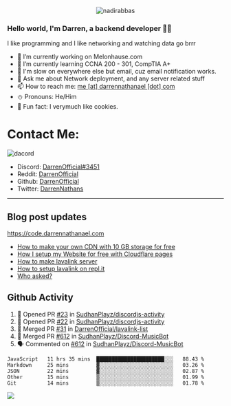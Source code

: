 <p align="center"> <img src="https://komarev.com/ghpvc/?username=DarrenOfficial&label=Profile%20views&color=0e75b6&style=flat" alt="nadirabbas" /> </p>

### Hello world, I'm Darren, a backend developer 👨‍💻
I like programming and I like networking and watching data go brrr



- 🔭 I’m currently working on Melonhause.com 
- 🌴 I’m currently learning CCNA 200 - 301, CompTIA A+ 
- 🚀 I'm slow on everywhere else but email, cuz email notification works.
- 💬 Ask me about Network deployment, and any server related stuff 
- 📫 How to reach me: [me [at] darrennathanael [dot] com](mailto:me@darrennathanael.com) 
- ⛄️ Pronouns: He/Him 
- 🍪 Fun fact: I verymuch like cookies. 


# Contact Me:

![dacord](https://discord.c99.nl/widget/theme-4/508296903960821771.png)

- Discord: [DarrenOfficial#3451](https://discord.com/users/508296903960821771)
- Reddit: [DarrenOfficial](https://reddit.com/u/DarrenOfficiallol)
- Github: [DarrenOfficial](https://github.com/DarrenOfficial)
- Twitter: [DarrenNathans](https://twitter.com/DarrenNathans)


---
## Blog post updates
https://code.darrennathanael.com
<!-- BLOG-POST-LIST:START -->
- [How to make your own CDN with 10 GB storage for free](https://code.darrennathanael.com/how-to-make-your-own-cdn-with-10-gb-storage-for-free)
- [How I setup my Website for free with Cloudflare pages](https://code.darrennathanael.com/how-i-setup-my-website-for-free-with-cloudflare-pages)
- [How to make lavalink server](https://code.darrennathanael.com/how-to-lavalink)
- [How to setup lavalink on repl.it](https://code.darrennathanael.com/how-to-setup-lavalink-on-replit)
- [Who asked?](https://code.darrennathanael.com/who-asked)
<!-- BLOG-POST-LIST:END -->


## Github Activity
<!--START_SECTION:activity-->
1. 💪 Opened PR [#23](https://github.com/SudhanPlayz/discordjs-activity/pull/23) in [SudhanPlayz/discordjs-activity](https://github.com/SudhanPlayz/discordjs-activity)
2. 💪 Opened PR [#22](https://github.com/SudhanPlayz/discordjs-activity/pull/22) in [SudhanPlayz/discordjs-activity](https://github.com/SudhanPlayz/discordjs-activity)
3. 🎉 Merged PR [#31](https://github.com/DarrenOfficial/lavalink-list/pull/31) in [DarrenOfficial/lavalink-list](https://github.com/DarrenOfficial/lavalink-list)
4. 🎉 Merged PR [#612](https://github.com/SudhanPlayz/Discord-MusicBot/pull/612) in [SudhanPlayz/Discord-MusicBot](https://github.com/SudhanPlayz/Discord-MusicBot)
5. 🗣 Commented on [#612](https://github.com/SudhanPlayz/Discord-MusicBot/issues/612) in [SudhanPlayz/Discord-MusicBot](https://github.com/SudhanPlayz/Discord-MusicBot)
<!--END_SECTION:activity-->


<!--START_SECTION:waka-->
```text
JavaScript   11 hrs 35 mins  ██████████████████████░░░   88.43 % 
Markdown     25 mins         ▓░░░░░░░░░░░░░░░░░░░░░░░░   03.26 % 
JSON         22 mins         ▓░░░░░░░░░░░░░░░░░░░░░░░░   02.87 % 
Other        15 mins         ▒░░░░░░░░░░░░░░░░░░░░░░░░   01.99 % 
Git          14 mins         ▒░░░░░░░░░░░░░░░░░░░░░░░░   01.78 % 
```
<!--END_SECTION:waka-->

<img src="https://activity-graph.herokuapp.com/graph?username=DarrenOfficial&bg_color=202020&color=ffffff&line=4f8cc9&point=ffffff&area=true&hide_border=true"/>
